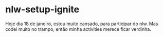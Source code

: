 # nlw-setup-ignite
Hoje dia 18 de janeiro, estou muito cansado, para participar do nlw.
Mas codei muito no trampo, então minha activities merece ficar verdinha.

